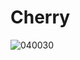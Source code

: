 # Cherry

![040030](https://user-images.githubusercontent.com/50277379/139856975-f38af8e7-726e-440c-a736-ee0a254813b9.jpg)
